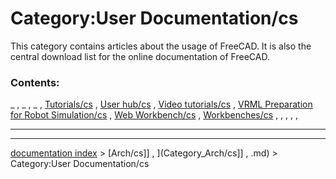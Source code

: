 # Category:User Documentation/cs
This category contains articles about the usage of FreeCAD. It is also the central download list for the online documentation of FreeCAD.

### Contents:

_ , _ , _ , [Tutorials/cs](Tutorials/cs.md) , [User hub/cs](User_hub/cs.md) , [Video tutorials/cs](Video_tutorials/cs.md) , [VRML Preparation for Robot Simulation/cs](VRML_Preparation_for_Robot_Simulation/cs.md) , [Web Workbench/cs](Web_Workbench/cs.md) , [Workbenches/cs](Workbenches/cs.md) , , , , ,

_ _ _ _ _ _

---
[documentation index](../README.md) > [Arch/cs]] , ](Category_Arch/cs]] , .md) > Category:User Documentation/cs
